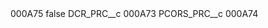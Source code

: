<?xml version="1.0" encoding="UTF-8"?>
<CustomMetadata xmlns="http://soap.sforce.com/2006/04/metadata" xmlns:xsi="http://www.w3.org/2001/XMLSchema-instance" xmlns:xsd="http://www.w3.org/2001/XMLSchema">
    <label>000A75</label>
    <protected>false</protected>
    <values>
        <field>DCR_PRC__c</field>
        <value xsi:type="xsd:string">000A73</value>
    </values>
    <values>
        <field>PCORS_PRC__c</field>
        <value xsi:type="xsd:string">000A74</value>
    </values>
</CustomMetadata>
